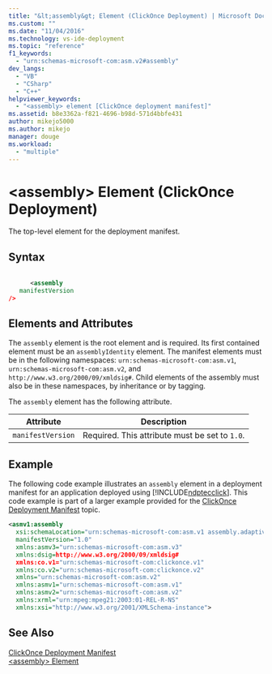 ```yaml
---
title: "&lt;assembly&gt; Element (ClickOnce Deployment) | Microsoft Docs"
ms.custom: ""
ms.date: "11/04/2016"
ms.technology: vs-ide-deployment
ms.topic: "reference"
f1_keywords: 
  - "urn:schemas-microsoft-com:asm.v2#assembly"
dev_langs: 
  - "VB"
  - "CSharp"
  - "C++"
helpviewer_keywords: 
  - "<assembly> element [ClickOnce deployment manifest]"
ms.assetid: b8e3362a-f821-4696-b98d-571d4bbfe431
author: mikejo5000
ms.author: mikejo
manager: douge
ms.workload: 
  - "multiple"
---
```

# &lt;assembly&gt; Element (ClickOnce Deployment)
The top-level element for the deployment manifest.  
  
## Syntax  
  
```xml  
  
      <assembly    
   manifestVersion  
/>  
```  
  
## Elements and Attributes  
 The `assembly` element is the root element and is required. Its first contained element must be an `assemblyIdentity` element. The manifest elements must be in the following namespaces: `urn:schemas-microsoft-com:asm.v1`, `urn:schemas-microsoft-com:asm.v2`, and `http://www.w3.org/2000/09/xmldsig#`. Child elements of the assembly must also be in these namespaces, by inheritance or by tagging.  
  
 The `assembly` element has the following attribute.  
  
|Attribute|Description|  
|---------------|-----------------|  
|`manifestVersion`|Required. This attribute must be set to `1.0`.|  
  
## Example  
 The following code example illustrates an `assembly` element in a deployment manifest for an application deployed using [!INCLUDE[ndptecclick](../deployment/includes/ndptecclick_md.md)]. This code example is part of a larger example provided for the [ClickOnce Deployment Manifest](../deployment/clickonce-deployment-manifest.md) topic.  
  
```xml  
<asmv1:assembly   
  xsi:schemaLocation="urn:schemas-microsoft-com:asm.v1 assembly.adaptive.xsd"  
  manifestVersion="1.0"  
  xmlns:asmv3="urn:schemas-microsoft-com:asm.v3"  
  xmlns:dsig=http://www.w3.org/2000/09/xmldsig#  
  xmlns:co.v1="urn:schemas-microsoft-com:clickonce.v1"  
  xmlns:co.v2="urn:schemas-microsoft-com:clickonce.v2"  
  xmlns="urn:schemas-microsoft-com:asm.v2"  
  xmlns:asmv1="urn:schemas-microsoft-com:asm.v1"  
  xmlns:asmv2="urn:schemas-microsoft-com:asm.v2"  
  xmlns:xrml="urn:mpeg:mpeg21:2003:01-REL-R-NS"  
  xmlns:xsi="http://www.w3.org/2001/XMLSchema-instance">  
```  
  
## See Also  
 [ClickOnce Deployment Manifest](../deployment/clickonce-deployment-manifest.md)   
 [\<assembly> Element](../deployment/assembly-element-clickonce-application.md)